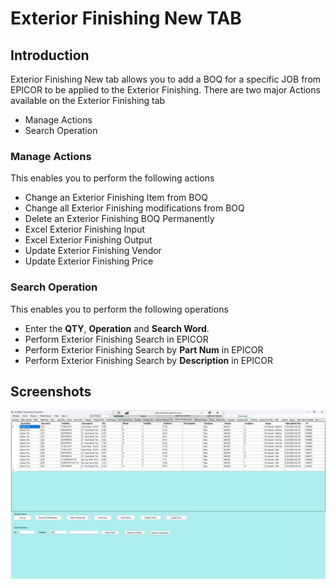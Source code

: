 # Exterior Finishing New TAB

## Introduction

Exterior Finishing New tab allows you to add a BOQ for a specific JOB from EPICOR to be applied to the Exterior Finishing. There are two major Actions available on the Exterior Finishing tab

- Manage Actions
- Search Operation


### Manage Actions

This enables you to perform the following actions

- Change an Exterior Finishing Item from BOQ
- Change all Exterior Finishing modifications from BOQ
- Delete an Exterior Finishing BOQ Permanently
- Excel Exterior Finishing Input 
- Excel Exterior Finishing Output
- Update Exterior Finishing Vendor
- Update Exterior Finishing Price

### Search Operation

This enables you to perform the following operations

- Enter the **QTY**, **Operation** and **Search Word**.
- Perform Exterior Finishing Search in EPICOR
- Perform Exterior Finishing Search by **Part Num** in EPICOR
- Perform Exterior Finishing Search by **Description** in EPICOR 


## Screenshots

![ExteriorFinishingNewTab](images/exteriorfinishing.png)